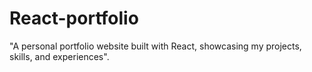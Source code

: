 # React-portfolio
"A personal portfolio website built with React, showcasing my projects, skills, and experiences".
